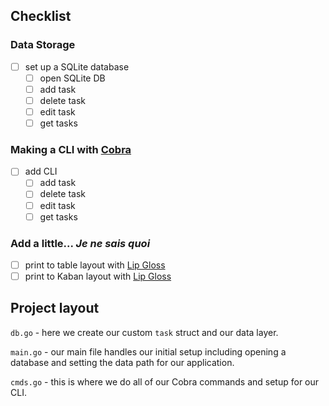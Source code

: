 ## Checklist

### Data Storage
- [ ] set up a SQLite database
    - [ ] open SQLite DB
    - [ ] add task
    - [ ] delete task
    - [ ] edit task
    - [ ] get tasks

### Making a CLI with [Cobra][cobra]
- [ ] add CLI
    - [ ] add task
    - [ ] delete task
    - [ ] edit task
    - [ ] get tasks

### Add a little... *Je ne sais quoi*
- [ ] print to table layout with [Lip Gloss][lipgloss]
- [ ] print to Kaban layout with [Lip Gloss][lipgloss]

## Project layout

`db.go` - here we create our custom `task` struct and our data layer.

`main.go` - our main file handles our initial setup including opening a
database and setting the data path for our application.

`cmds.go` - this is where we do all of our Cobra commands and setup for our CLI.

[lipgloss]: https://github.com/charmbracelet/lipgloss
[cobra]: https://github.com/spf13/cobra

